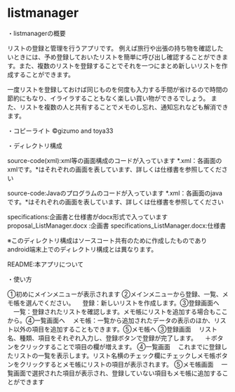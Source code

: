 listmanager
===========
・listmanagerの概要

リストの登録と管理を行うアプリです。
例えば旅行や出張の持ち物を確認したいときには、予め登録しておいたリストを簡単に呼び出し確認することができます。また、複数のリストを登録することでそれを一つにまとめ新しいリストを作成することができます。

一度リストを登録しておけば同じものを何度も入力する手間が省けるので時間の節約にもなり、イライラすることもなく楽しい買い物ができるでしょう。
また、リストを複数の人と共有することでメモのし忘れ、通知忘れなども解消できます。


・コピーライト
©gizumo and toya33


・ディレクトリ構成

source-code(xml):xml等の画面構成のコードが入っています
  *.xml：各画面のxmlです。*はそれぞれの画面を表しています、詳しくは仕様書を参照してください

source-code:Javaのプログラムのコードが入っています
	*.xml：各画面のjavaです。*はそれぞれの画面を表しています、詳しくは仕様書を参照してください

specifications:企画書と仕様書がdocx形式で入っています
	proposal_ListManager.docx      :企画書
	specifications_ListManager.docx:仕様書

※このディレクトリ構成はソースコート共有のために作成したものであり
android端末上でのディレクトリ構成とは異なります。

README:本アプリについて


・使い方

①初めにメインメニューが表示されます
②メインメニューから登録、一覧、メモ帳を選んでください。
　登録：新しいリストを作成します。③登録画面へ
　一覧：登録されたリストを確認します。メモ帳にリストを追加する場合もここから。④一覧画面へ
　メモ帳：一覧から追加されたデータの表示のほか、リスト以外の項目を追加することもできます。⑤メモ帳へ
③登録画面
　リスト名、種類、項目をそれぞれ入力し、登録ボタンで登録が完了します。
　＋ボタンをクリックすることで項目の欄が増えます。
④一覧画面
　これまでに登録したリストの一覧を表示します。リスト名横のチェック欄にチェックしメモ帳ボタンをクリックするとメモ帳にリストの項目が表示されます。
⑤メモ帳画面
　一覧画面で選択された項目が表示され、登録していない項目もメモ帳に追加することができます